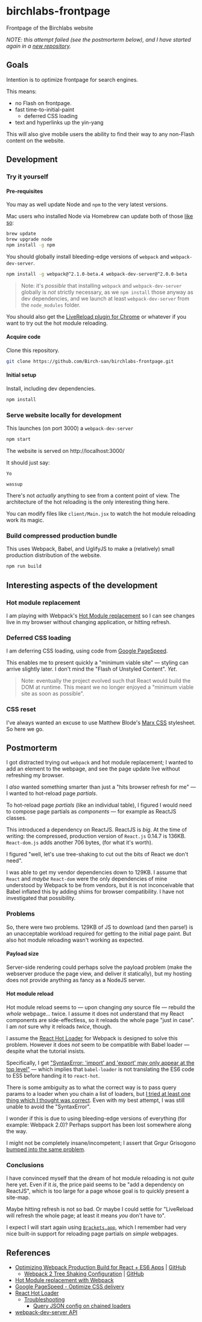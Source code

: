 # birchlabs-frontpage
Frontpage of the Birchlabs website

*NOTE: this attempt failed (see the postmorterm below), and I have started again in a [new repository](https://github.com/Birch-san/birchlabs-frontpage-2).*

## Goals
Intention is to optimize frontpage for search engines.

This means:
- no Flash on frontpage.
- fast time-to-initial-paint
  - deferred CSS loading
- text and hyperlinks up the yin-yang

This will also give mobile users the ability to find their way to any non-Flash content on the website.

## Development

### Try it yourself

#### Pre-requisites

You may as well update Node and `npm` to the very latest versions.

Mac users who installed Node via Homebrew can update both of those [like so](http://stackoverflow.com/a/11298299/5257399):

```bash
brew update
brew upgrade node
npm install -g npm
```

You should globally install bleeding-edge versions of `webpack` and `webpack-dev-server`.

```bash
npm install -g webpack@^2.1.0-beta.4 webpack-dev-server@^2.0.0-beta
```

> Note: it's _possible_ that installing `webpack` and `webpack-dev-server` globally is *not* strictly necessary, as we `npm install` those anyway as dev dependencies, and we launch at least `webpack-dev-server` from the `node_modules` folder.

You should also get the [LiveReload plugin for Chrome](https://chrome.google.com/webstore/detail/livereload/jnihajbhpnppcggbcgedagnkighmdlei?hl=en) or whatever if you want to try out the hot module reloading.

#### Acquire code

Clone this repository.

```bash
git clone https://github.com/Birch-san/birchlabs-frontpage.git
```

#### Initial setup

Install, including dev dependencies.

```bash
npm install
```

### Serve website locally for development

This launches (on port 3000) a `webpack-dev-server`

```bash
npm start
```

The website is served on http://localhost:3000/

It should just say:

```
Yo

wassup
```

There's not _actually_ anything to see from a content point of view. The architecture of the hot reloading is the only interesting thing here.

You can modify files like `client/Main.jsx` to watch the hot module reloading work its magic.

### Build compressed production bundle

This uses Webpack, Babel, and UglifyJS to make a (relatively) small production distribution of the website.

```bash
npm run build
```

## Interesting aspects of the development

### Hot module replacement

I am playing with Webpack's [Hot Module replacement](https://webpack.github.io/docs/hot-module-replacement-with-webpack.html) so I can see changes live in my browser without changing application, or hitting refresh.

### Deferred CSS loading

I am deferring CSS loading, using code from [Google PageSpeed](https://developers.google.com/speed/docs/insights/OptimizeCSSDelivery#example).

This enables me to present quickly a "minimum viable site" — styling can arrive slightly later. I don't mind the "Flash of Unstyled Content". _Yet_.

> Note: eventually the project evolved such that React would build the DOM at runtime. This meant we no longer enjoyed a "minimum viable site as soon as possible".

### CSS reset

I've always wanted an excuse to use Matthew Blode's [Marx CSS](https://github.com/mblode/marx) stylesheet. So here we go.

## Postmorterm

I got distracted trying out `webpack` and hot module replacement; I wanted to add an element to the webpage, and see the page update live without refreshing my browser.

I _also_ wanted something smarter than just a "hits browser refresh for me" — I wanted to hot-reload page _partials_.

To hot-reload page _partials_ (like an individual table), I figured I would need to compose page partials as _components_ — for example as ReactJS classes.

This introduced a dependency on ReactJS. ReactJS is *big*. At the time of writing: the compressed, production version of `React.js` 0.14.7 is 136KB. `React-dom.js` adds another 706 bytes, (for what it's worth).

I figured "well, let's use tree-shaking to cut out the bits of React we don't need".

I was able to get my vendor dependencies down to 129KB. I assume that `React` and _maybe_ `React-dom` were the only dependencies of mine understood by Webpack to be from vendors, but it is not inconceivable that Babel inflated this by adding shims for browser compatibility. I have not investigated that possibility.

### Problems

So, there were two problems. 129KB of JS to download (and then parse!) is an unacceptable workload required for getting to the initial page paint. But also hot module reloading wasn't working as expected.

#### Payload size

Server-side rendering could perhaps solve the payload problem (make the webserver produce the page view, and deliver it statically), but my hosting does not provide anything as fancy as a NodeJS server.

#### Hot module reload

Hot module reload seems to — upon changing _any_ source file — rebuild the _whole_ webpage… twice. I assume it does not understand that my React components are side-effectless, so it reloads the whole page "just in case". I am _not_ sure why it reloads _twice_, though.

I assume the [React Hot Loader](https://gaearon.github.io/react-hot-loader/getstarted/) for Webpack is designed to solve this problem. However it does _not_ seem to be compatible with Babel loader — despite what the tutorial insists.

Specifically, I get ["SyntaxError: 'import' and 'export' may only appear at the top level"](https://github.com/gaearon/react-hot-loader/blob/master/docs/Troubleshooting.md) — which implies that `babel-loader` is not translating the ES6 code to ES5 before handing it to `react-hot`.

There is some ambiguity as to what the correct way is to pass query params to a loader when you chain a list of loaders, but [I tried at least one thing which I thought was correct](https://github.com/Birch-san/birchlabs-frontpage/commit/d4f82667ffac1d71bb1ef597956403bc4db000e7#diff-11e9f7f953edc64ba14b0cc350ae7b9dR72). Even with my best attempt, I was still unable to avoid the "SyntaxError".

I wonder if this is due to using bleeding-edge versions of everything (for example: Webpack 2.0)? Perhaps support has been lost somewhere along the way.

I might not be completely insane/incompetent; I assert that Grgur Grisogono [bumped into the same problem](https://github.com/ModusCreateOrg/budgeting-sample-app-webpack2/blob/master/webpack.config.js#L38).

### Conclusions

I have convinced myself that the dream of hot module reloading is not _quite_ here yet. Even if it _is_, the price paid seems to be "add a dependency on ReactJS", which is too large for a page whose goal is to quickly present a site-map.

Maybe hitting refresh is not so bad. Or maybe I could settle for "LiveReload will refresh the whole page; at least it means _you_ don't have to".

I expect I will start again using [`Brackets.app`](http://brackets.io/), which I remember had very nice built-in support for reloading page partials on _simple_ webpages.

## References

- [Optimizing Webpack Production Build for React + ES6 Apps](https://medium.com/modus-create-front-end-development/optimizing-webpack-production-build-for-react-es6-apps-a637e5692aea#.klbavykoc) | [GitHub](https://github.com/ModusCreateOrg/webpack-react-es6-production-optimization)
  - [Webpack 2 Tree Shaking Configuration](https://medium.com/modus-create-front-end-development/webpack-2-tree-shaking-configuration-9f1de90f3233#.lai8aquep) | [GitHub](https://github.com/ModusCreateOrg/budgeting-sample-app-webpack2)
- [Hot Module replacement with Webpack](https://webpack.github.io/docs/hot-module-replacement-with-webpack.html)
- [Google PageSpeed - Optimize CSS delivery](https://developers.google.com/speed/docs/insights/OptimizeCSSDelivery#example)
- [React Hot Loader](https://gaearon.github.io/react-hot-loader/getstarted/)
  - [Troubleshooting](https://github.com/gaearon/react-hot-loader/blob/master/docs/Troubleshooting.md)
    - [Query JSON config on chained loaders](https://github.com/webpack/webpack/issues/482)
- [webpack-dev-server API](http://webpack.github.io/docs/webpack-dev-server.html)